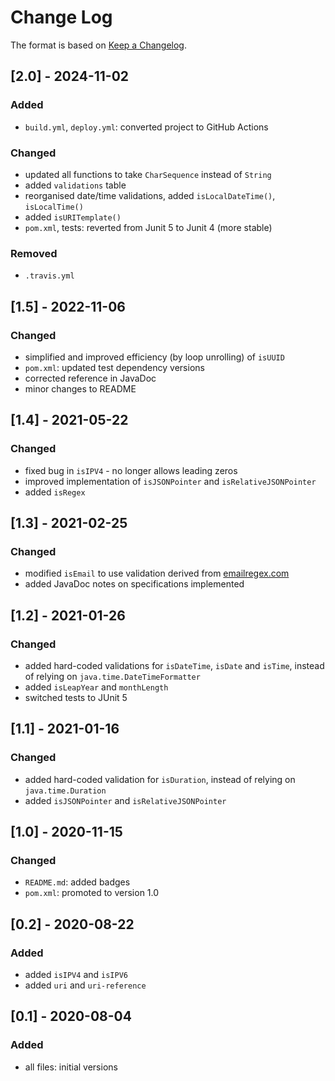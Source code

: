 # Change Log

The format is based on [Keep a Changelog](http://keepachangelog.com/).

## [2.0] - 2024-11-02
### Added
- `build.yml`, `deploy.yml`: converted project to GitHub Actions
### Changed
- updated all functions to take `CharSequence` instead of `String`
- added `validations` table
- reorganised date/time validations, added `isLocalDateTime()`, `isLocalTime()`
- added `isURITemplate()`
- `pom.xml`, tests: reverted from Junit 5 to Junit 4 (more stable)
### Removed
- `.travis.yml`

## [1.5] - 2022-11-06
### Changed
- simplified and improved efficiency (by loop unrolling) of `isUUID`
- `pom.xml`: updated test dependency versions
- corrected reference in JavaDoc
- minor changes to README

## [1.4] - 2021-05-22
### Changed
- fixed bug in `isIPV4` - no longer allows leading zeros
- improved implementation of `isJSONPointer` and `isRelativeJSONPointer`
- added `isRegex`

## [1.3] - 2021-02-25
### Changed
- modified `isEmail` to use validation derived from [emailregex.com](http://emailregex.com/)
- added JavaDoc notes on specifications implemented

## [1.2] - 2021-01-26
### Changed
- added hard-coded validations for `isDateTime`, `isDate` and `isTime`, instead of relying on
`java.time.DateTimeFormatter`
- added `isLeapYear` and `monthLength`
- switched tests to JUnit 5

## [1.1] - 2021-01-16
### Changed
- added hard-coded validation for `isDuration`, instead of relying on `java.time.Duration`
- added `isJSONPointer` and `isRelativeJSONPointer`

## [1.0] - 2020-11-15
### Changed
- `README.md`: added badges
- `pom.xml`: promoted to version 1.0

## [0.2] - 2020-08-22
### Added
- added `isIPV4` and `isIPV6`
- added `uri` and `uri-reference`

## [0.1] - 2020-08-04
### Added
- all files: initial versions
